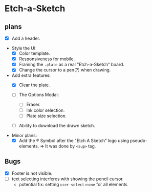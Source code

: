 # Etch-a-Sketch 
## plans
- [x] Add a header.

- Style the UI:
  - [x] Color template.
  - [X] Responsiveness for mobile.
  - [x] Framing the `.plate` as a real "Etch-a-Sketch" board.
  - [x] Change the cursor to a pen(?) when drawing.

- Add extra features:
  - [x] Clear the plate.
  
  - [ ] The Options Modal:

    - [ ] Eraser.
    - [ ] Ink color selection.
    - [ ] Plate size selection.

  - [ ] Ability to download the drawn sketch.

- Minor plans:
  - [x] Add the ® Symbol after the "Etch A Sketch" logo using pseudo-elements. => It was done by `<sup>` tag.

## Bugs
- [x] Footer is not visible.
- [ ] text selecting interferes with showing the pencil cursor.
  - potential fix: setting `user-select:none` for all elements.